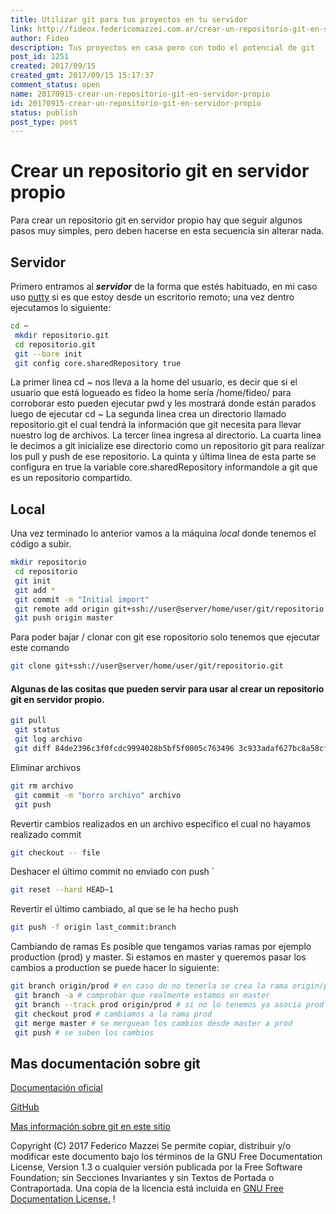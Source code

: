 ```yaml
---
title: Utilizar git para tus proyectos en tu servidor
link: http://fideox.federicomazzei.com.ar/crear-un-repositorio-git-en-servidor-propio/
author: Fideo
description: Tus proyectos en casa pero con todo el potencial de git
post_id: 1251
created: 2017/09/15
created_gmt: 2017/09/15 15:17:37
comment_status: open
name: 20170915-crear-un-repositorio-git-en-servidor-propio
id: 20170915-crear-un-repositorio-git-en-servidor-propio
status: publish
post_type: post
---
```


# Crear un repositorio git en servidor propio

Para crear un repositorio git en servidor propio hay que seguir algunos pasos muy simples, pero deben hacerse en esta secuencia sin alterar nada.

## Servidor

Primero entramos al _**servidor**_ de la forma que estés habituado, en mi caso uso <a href="https://www.putty.org/" target="_blank">putty</a> si es que estoy desde un escritorio remoto; una vez dentro ejecutamos lo siguiente:

```bash
cd ~
 mkdir repositorio.git
 cd repositorio.git
 git --bare init
 git config core.sharedRepository true
```

La primer linea cd ~ nos lleva a la home del usuario, es decir que si el usuario que está logueado es fideo la home sería /home/fideo/ para corroborar esto pueden ejecutar pwd y les mostrará donde están parados luego de ejecutar cd ~ La segunda linea crea un directorio llamado repositorio.git el cual tendrá la información que git necesita para llevar nuestro log de archivos. La tercer linea ingresa al directorio. La cuarta linea le decimos a git inicialize ese directorio como un repositorio git para realizar los pull y push de ese repositorio. La quinta y última linea de esta parte se configura en true la variable core.sharedRepository informandole a git que es un repositorio compartido.

## Local

Una vez terminado lo anterior vamos a la máquina _local_ donde tenemos el código a subir.

```bash
mkdir repositorio
 cd repositorio
 git init
 git add *
 git commit -m "Initial import"
 git remote add origin git+ssh://user@server/home/user/git/repositorio.git
 git push origin master
```

Para poder bajar / clonar con git ese ropositorio solo tenemos que ejecutar este comando

```bash
git clone git+ssh://user@server/home/user/git/repositorio.git
```

#### Algunas de las cositas que pueden servir para usar al crear un repositorio git en servidor propio.

```bash
git pull
 git status
 git log archivo
 git diff 84de2396c3f0fcdc9994028b5bf5f0005c763496 3c933adaf627bc8a58cfefb62ff0f2d5df640673 archivo
```

Eliminar archivos

```bash
git rm archivo
 git commit -m "borro archivo" archivo
 git push
```

Revertir cambios realizados en un archivo específico el cual no hayamos realizado commit

```bash
git checkout -- file
```

Deshacer el último commit no enviado con push `

```bash
git reset --hard HEAD~1
```

Revertir el último cambiado, al que se le ha hecho push

```bash
git push -f origin last_commit:branch
```

Cambiando de ramas Es posible que tengamos varias ramas por ejemplo production (prod) y master. Si estamos en master y queremos pasar los cambios a production se puede hacer lo siguiente:

```bash
git branch origin/prod # en caso de no tenerla se crea la rama origin/prod
 git branch -a # comprobar que realmente estamos en master
 git branch --track prod origin/prod # si no lo tenemos ya asocia prod a origin/prod
 git checkout prod # cambiamos a la rama prod
 git merge master # se merguean los cambios desde master a prod
 git push # se suben los cambios
```

## Mas documentación sobre git

[Documentación oficial](https://git-scm.com/documentation)

[GitHub](https://github.com/)

[Mas información sobre git en este sitio](/category/git/)

Copyright (C) 2017 Federico Mazzei Se permite copiar, distribuir y/o modificar este documento bajo los términos de la GNU Free Documentation License, Version 1.3 o cualquier versión publicada por la Free Software Foundation; sin Secciones Invariantes y sin Textos de Portada o Contraportada. Una copia de la licencia está incluida en [GNU Free Documentation License.](https://www.gnu.org/copyleft/fdl.html) !

